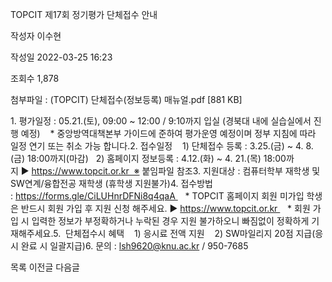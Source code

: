 TOPCIT 제17회 정기평가 단체접수 안내



작성자
이수현


작성일
2022-03-25 16:23


조회수
1,878


첨부파일 : (TOPCIT) 단체접수(정보등록) 매뉴얼.pdf [881 KB]


﻿﻿﻿﻿﻿﻿﻿﻿﻿﻿﻿﻿1. 평가일정 : 05.21.(토), 09:00 ~ 12:00 / 9:10까지 입실 (경북대 내에 실습실에서 진행 예정)    \* 중앙방역대책본부 가이드에 준하여 평가운영 예정이며 정부 지침에 따라 일정 연기 또는 취소 가능 합니다.2. 접수일정    1) 단체접수 등록 : 3.25.(금) ~ 4. 8.(금) 18:00까지(마감)   2) 홈페이지 정보등록 : 4.12.(화) ~ 4. 21.(목) 18:00까지 ▶ https://www.topcit.or.kr  ※ 붙임파일 참조3. 지원대상 : 컴퓨터학부 재학생 및 SW연계/융합전공 재학생 (휴학생 지원불가)4. 접수방법 : https://forms.gle/CiLUHnrDFNi8q4qaA    \* TOPCIT 홈페이지 회원 미가입 학생은 반드시 회원 가입 후 지원 신청 해주세요. ▶ https://www.topcit.or.kr    \* 회원 가입 시 입력한 정보가 부정확하거나 누락된 경우 지원 불가하오니 빠짐없이 정확하게 기재해주세요.5.  단체접수시 혜택    1) 응시료 전액 지원    2) SW마일리지 20점 지급(응시 완료 시 일괄지급)6. 문의 : lsh9620@knu.ac.kr / 950-7685





목록
이전글
다음글




